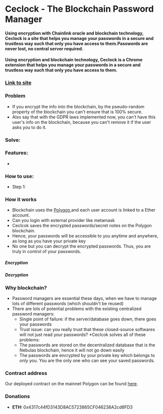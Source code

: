 # Ceclock - The Blockchain Password Manager
#### Using encryption with Chainlink oracle and blockchain technology, Ceclock is a site that helps you manage your passwords in a secure and trustless way such that only you have access to them.Passwords are never lost, no central server required.

<!-- ![alt text](./image/logo.png "Ceclock - The blockchain password manager") -->

#### Using encryption and blockchain technology, Ceclock is a Chrome extension that helps you manage your passwords in a secure and trustless way such that only you have access to them.


### [Link to site](https://)

### Problem

* If you encrypt the info into the blockchain, by the pseudo-random property of the blockchain you can't ensure that is 100% secure.
* Also say that with the GDPR laws implemented now, you can't have this user's info on the blockchain, because you can't remove it if the user asks you to do it.

### Solve:


### Features:
- 

### How to use:
* Step 1: 


### How it works
* Blockchain uses the [Polygon ](https://polygon.technology/) and each user account is linked to a Ether account.
* Can you login with external provider like metamask
* Ceclcok saves the encrypted passwords/secret notes on the Polygon blockchain.
* Hence, your passwords will be accessible to you anytime and anywhere, as long as you have your private key
* No one but you can decrypt the encrypted passwords. Thus, you are truly in control of your passwords.

##### Encryption

##### Decryption


### Why blockchain?
* Password managers are essential these days, when we have to manage lots of different passwords (which shouldn't be reused)
* There are lots of potential problems with the existing centralized password managers:
  * Single point of failure: if the server/database goes down, there goes your passwords
  * Trust issue: can you really trust that these closed-source softwares will not just read your passwords?
*Ceclcok solves all of these problems:
  * The passwords are stored on the decentralized database that is the Nebulas blockchain, hence it will not go down easily
  * The passwords are encrypted by your private key which belongs to only you. You are the only one who can see your saved passwords.

### Contract address
Our deployed contract on the mainnet Polygon can be found [here](https://).

### Donations

* <strong>ETH: </strong>0x4317c44fD3143D8AC5723865CF046238A2cd8FD3


